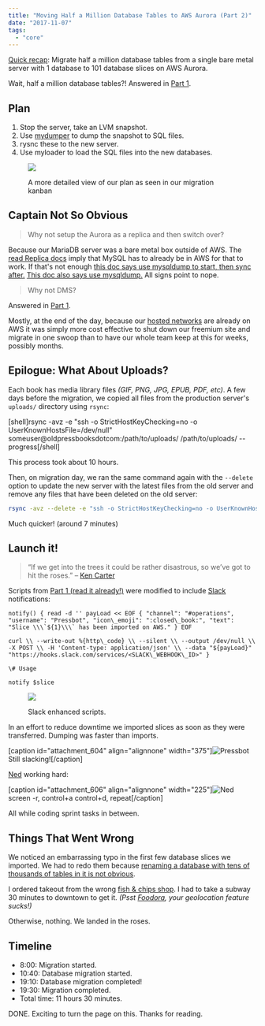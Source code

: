 ```yaml
---
title: "Moving Half a Million Database Tables to AWS Aurora (Part 2)"
date: "2017-11-07"
tags: 
  - "core"
---
```


[Quick recap](https://pressbooks.org/blog/2017/10/19/moving-half-a-million-database-tables-to-aws-aurora-part-1/): Migrate half a million database tables from a single bare metal server with 1 database to 101 database slices on AWS Aurora.

Wait, half a million database tables?! Answered in [Part 1](https://pressbooks.org/blog/2017/10/19/moving-half-a-million-database-tables-to-aws-aurora-part-1/).

## Plan

1. Stop the server, take an LVM snapshot.
2. Use [mydumper](https://github.com/maxbube/mydumper) to dump the snapshot to SQL files.
3. rysnc these to the new server.
4. Use myloader to load the SQL files into the new databases.


<figure>

![](/images/Migration-Kanban.png)

<figcaption>A more detailed view of our plan as seen in our migration kanban</figcaption>

</figure>

## Captain Not So Obvious

> Why not setup the Aurora as a replica and then switch over?

Because our MariaDB server was a bare metal box outside of AWS. The [read Replica docs](http://docs.aws.amazon.com/AmazonRDS/latest/UserGuide/Aurora.Migration.RDSMySQL.html) imply that MySQL has to already be in AWS for that to work. If that's not enough [this doc says use mysqldump to start, then sync after.](http://docs.aws.amazon.com/AmazonRDS/latest/UserGuide/MySQL.Procedural.Importing.NonRDSRepl.html) [This doc also says use mysqldump.](http://docs.aws.amazon.com/AmazonRDS/latest/UserGuide/MySQL.Procedural.Importing.External.Repl.html) All signs point to nope.

> Why not DMS?

Answered in [Part 1](https://pressbooks.org/blog/2017/10/19/moving-half-a-million-database-tables-to-aws-aurora-part-1/).

Mostly, at the end of the day, because our [hosted networks](https://pressbooks.education/) are already on AWS it was simply more cost effective to shut down our freemium site and migrate in one swoop than to have our whole team keep at this for weeks, possibly months.

## Epilogue: What About Uploads?

Each book has media library files _(GIF, PNG, JPG, EPUB, PDF, etc)_. A few days before the migration, we copied all files from the production server's `uploads/` directory using `rsync`:

[shell]rsync -avz -e "ssh -o StrictHostKeyChecking=no -o UserKnownHostsFile=/dev/null" someuser@oldpressbooksdotcom:/path/to/uploads/ /path/to/uploads/ --progress[/shell]

This process took about 10 hours.

Then, on migration day, we ran the same command again with the `--delete` option to update the new server with the latest files from the old server and remove any files that have been deleted on the old server:

```bash
rsync -avz --delete -e "ssh -o StrictHostKeyChecking=no -o UserKnownHostsFile=/dev/null" someuser@oldpressbooksdotcom:/path/to/uploads/ /path/to/uploads/ --progress
```

Much quicker! (around 7 minutes)

## Launch it!

> “If we get into the trees it could be rather disastrous, so we’ve got to hit the roses.” – [Ken Carter](http://hnmag.ca/festivals/aiming-for-the-roses-with-devil-at-your-heels/)

Scripts from [Part 1 (read it already!)](https://pressbooks.org/blog/2017/10/19/moving-half-a-million-database-tables-to-aws-aurora-part-1/) were modified to include [Slack](https://slack.com/) notifications:

```
notify() { read -d '' payLoad << EOF { "channel": "#operations", "username": "Pressbot", "icon\_emoji": ":closed\_book:", "text": "Slice \\\`${1}\\\` has been imported on AWS." } EOF

curl \\ --write-out %{http\_code} \\ --silent \\ --output /dev/null \\ -X POST \\ -H 'Content-type: application/json' \\ --data "${payLoad}" "https://hooks.slack.com/services/<SLACK\_WEBHOOK\_ID>" }

\# Usage

notify $slice
```

<figure>

![](/images/pressbot-e1510002038580.png)

<figcaption>Slack enhanced scripts.</figcaption>

</figure>

In an effort to reduce downtime we imported slices as soon as they were transferred. Dumping was faster than imports.

[caption id="attachment\_604" align="alignnone" width="375"]![Pressbot](/images/pressbot2.png) Still slacking![/caption]

[Ned](https://pressbooks.org/blog/author/ned/) working hard:

[caption id="attachment\_606" align="alignnone" width="225"]![Ned](/images/ned-again-225x300.jpg) screen -r, control+a control+d, repeat[/caption]

All while coding sprint tasks in between.

## Things That Went Wrong

We noticed an embarrassing typo in the first few database slices we imported. We had to redo them because [renaming a database with tens of thousands of tables in it is not obvious](https://stackoverflow.com/questions/67093/how-do-i-quickly-rename-a-mysql-database-change-schema-name).

I ordered takeout from the wrong [fish & chips shop](http://www.comptoir21.com/). I had to take a subway 30 minutes to downtown to get it. _(Psst [Foodora](https://www.foodora.ca), your geolocation feature sucks!)_

Otherwise, nothing. We landed in the roses.

## Timeline

- 8:00: Migration started.
- 10:40: Database migration started.
- 19:10: Database migration completed!
- 19:30: Migration completed.
- Total time: 11 hours 30 minutes.

DONE. Exciting to turn the page on this. Thanks for reading.
